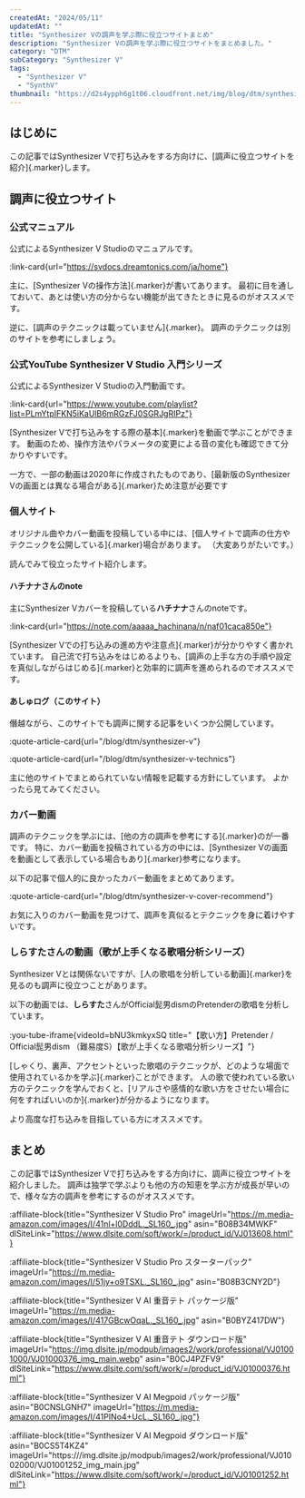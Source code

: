 ```yaml
---
createdAt: "2024/05/11"
updatedAt: ""
title: "Synthesizer Vの調声を学ぶ際に役立つサイトまとめ"
description: "Synthesizer Vの調声を学ぶ際に役立つサイトをまとめました。"
category: "DTM"
subCategory: "Synthesizer V"
tags:
  - "Synthesizer V"
  - "SynthV"
thumbnail: "https://d2s4ypph6g1t06.cloudfront.net/img/blog/dtm/synthesizer-v/thumbnail.png"
---
```


## はじめに

この記事ではSynthesizer Vで打ち込みをする方向けに、[調声に役立つサイトを紹介]{.marker}します。

## 調声に役立つサイト

### 公式マニュアル

公式によるSynthesizer V Studioのマニュアルです。

:link-card{url="https://svdocs.dreamtonics.com/ja/home"}

主に、[Synthesizer Vの操作方法]{.marker}が書いてあります。
最初に目を通しておいて、あとは使い方の分からない機能が出てきたときに見るのがオススメです。

逆に、[調声のテクニックは載っていません]{.marker}。
調声のテクニックは別のサイトを参考にしましょう。

### 公式YouTube **Synthesizer V Studio 入門シリーズ**

公式によるSynthesizer V Studioの入門動画です。

:link-card{url="https://www.youtube.com/playlist?list=PLmYtpIFKN5iKaUlB6mRGzFJ0SGRJgRIPz"}

[Synthesizer Vで打ち込みをする際の基本]{.marker}を動画で学ぶことができます。
動画のため、操作方法やパラメータの変更による音の変化も確認できて分かりやすいです。

一方で、一部の動画は2020年に作成されたものであり、[最新版のSynthesizer Vの画面とは異なる場合がある]{.marker}ため注意が必要です

### 個人サイト

オリジナル曲やカバー動画を投稿している中には、[個人サイトで調声の仕方やテクニックを公開している]{.marker}場合があります。
（大変ありがたいです。）

読んでみて役立ったサイト紹介します。

#### ハチナナさんのnote

主にSynthesizer Vカバーを投稿している**ハチナナ**さんのnoteです。

:link-card{url="https://note.com/aaaaa_hachinana/n/naf01caca850e"}

[Synthesizer Vでの打ち込みの進め方や注意点]{.marker}が分かりやすく書かれています。
自己流で打ち込みをはじめるよりも、[調声の上手な方の手順や設定を真似しながらはじめる]{.marker}と効率的に調声を進められるのでオススメです。

#### あしゅログ（このサイト）

僭越ながら、このサイトでも調声に関する記事をいくつか公開しています。

:quote-article-card{url="/blog/dtm/synthesizer-v"}

:quote-article-card{url="/blog/dtm/synthesizer-v-technics"}

主に他のサイトでまとめられていない情報を記載する方針にしています。
よかったら見てみてください。

### カバー動画

調声のテクニックを学ぶには、[他の方の調声を参考にする]{.marker}のが一番です。
特に、カバー動画を投稿されている方の中には、[Synthesizer Vの画面を動画として表示している場合もあり]{.marker}参考になります。

以下の記事で個人的に良かったカバー動画をまとめてあります。

:quote-article-card{url="/blog/dtm/synthesizer-v-cover-recommend"}

お気に入りのカバー動画を見つけて、調声を真似るとテクニックを身に着けやすいです。

### しらすたさんの動画（**歌が上手くなる歌唱分析シリーズ**）

Synthesizer Vとは関係ないですが、[人の歌唱を分析している動画]{.marker}を見るのも調声に役立つことがあります。

以下の動画では、**しらすた**さんがOfficial髭男dismのPretenderの歌唱を分析しています。

:you-tube-iframe{videoId=bNU3kmkyxSQ title="【歌い方】Pretender / Official髭男dism （難易度S）【歌が上手くなる歌唱分析シリーズ】"}

[しゃくり、裏声、アクセントといった歌唱のテクニックが、どのような場面で使用されているかを学ぶ]{.marker}ことができます。
人の歌で使われている歌い方のテクニックを学んでおくと、[リアルさや感情的な歌い方をさせたい場合に何をすればいいのか]{.marker}が分かるようになります。

より高度な打ち込みを目指している方にオススメです。

## まとめ

この記事ではSynthesizer Vで打ち込みをする方向けに、調声に役立つサイトを紹介しました。
調声は独学で学ぶよりも他の方の知恵を学ぶ方が成長が早いので、様々な方の調声を参考にするのがオススメです。

:affiliate-block{title="Synthesizer V Studio Pro" imageUrl="https://m.media-amazon.com/images/I/41nl+l0DddL._SL160_.jpg" asin="B08B34MWKF" dlSiteLink="https://www.dlsite.com/soft/work/=/product_id/VJ013608.html"}

:affiliate-block{title="Synthesizer V Studio Pro スターターパック" imageUrl="https://m.media-amazon.com/images/I/51jy+o9TSXL._SL160_.jpg" asin="B08B3CNY2D"}

:affiliate-block{title="Synthesizer V AI 重音テト パッケージ版" imageUrl="https://m.media-amazon.com/images/I/417GBcwOqaL._SL160_.jpg" asin="B0BYZ417DW"}

:affiliate-block{title="Synthesizer V AI 重音テト ダウンロード版" imageUrl="https://img.dlsite.jp/modpub/images2/work/professional/VJ01001000/VJ01000376_img_main.webp" asin="B0CJ4PZFV9" dlSiteLink="https://www.dlsite.com/soft/work/=/product_id/VJ01000376.html"}

:affiliate-block{title="Synthesizer V AI Megpoid パッケージ版" asin="B0CNSLGNH7" imageUrl="https://m.media-amazon.com/images/I/41PINo4+UcL._SL160_.jpg"}

:affiliate-block{title="Synthesizer V AI Megpoid ダウンロード版" asin="B0CS5T4KZ4" imageUrl="https:///img.dlsite.jp/modpub/images2/work/professional/VJ01002000/VJ01001252_img_main.jpg" dlSiteLink="https://www.dlsite.com/soft/work/=/product_id/VJ01001252.html"}
